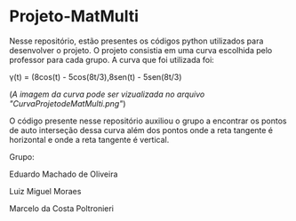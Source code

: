 # Projeto-MatMulti

Nesse repositório, estão presentes os códigos python utilizados para desenvolver o projeto. O projeto consistia em uma curva escolhida pelo professor para cada grupo. A curva que foi utilizada foi:

γ(t) = (8cos(t) - 5cos(8t/3),8sen(t) - 5sen(8t/3) 

(*A imagem da curva pode ser vizualizada no arquivo "CurvaProjetodeMatMulti.png"*)

O código presente nesse repositório auxiliou o grupo a encontrar os pontos de auto interseção dessa curva além dos pontos onde a reta tangente é horizontal e onde a reta tangente é vertical.

Grupo:

Eduardo Machado de Oliveira

Luiz Miguel Moraes

Marcelo da Costa Poltronieri
